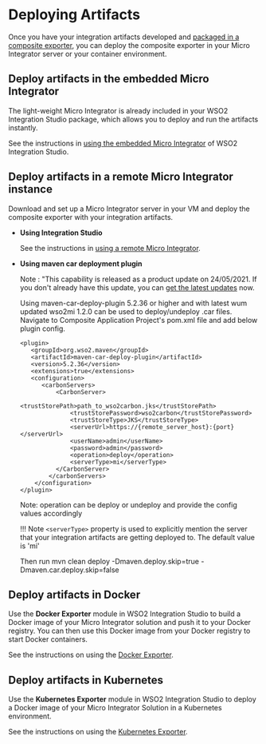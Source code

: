 # Deploying Artifacts

Once you have your integration artifacts developed and [packaged in a composite exporter](../packaging-artifacts), you can deploy the composite exporter in your Micro Integrator server or your container environment.

## Deploy artifacts in the embedded Micro Integrator

The light-weight Micro Integrator is already included in your WSO2 Integration Studio package, which allows you to deploy and run the artifacts instantly.

See the instructions in [using the embedded Micro Integrator](../using-embedded-micro-integrator) of WSO2 Integration Studio. 

## Deploy artifacts in a remote Micro Integrator instance

Download and set up a Micro Integrator server in your VM and deploy the composite exporter with your integration artifacts. 

-	**Using Integration Studio**

    See the instructions in [using a remote Micro Integrator](../using-remote-micro-integrator).

-	**Using maven car deployment plugin**

    Note : "This capability is released as a product update on 24/05/2021. If you don't already have this update, you can [get the latest updates](https://updates.docs.wso2.com/en/latest/updates/overview/#!) now.

    Using maven-car-deploy-plugin 5.2.36 or higher and with latest wum updated wso2mi 1.2.0 can be used to deploy/undeploy .car files. Navigate to Composite Application Project's pom.xml file and add below plugin config.
    
    ```
    <plugin>
       <groupId>org.wso2.maven</groupId>
       <artifactId>maven-car-deploy-plugin</artifactId>
       <version>5.2.36</version>
       <extensions>true</extensions>
       <configuration>
          <carbonServers>
              <CarbonServer>
                  <trustStorePath>path_to_wso2carbon.jks</trustStorePath>
                  <trustStorePassword>wso2carbon</trustStorePassword>
                  <trustStoreType>JKS</trustStoreType>
                  <serverUrl>https://{remote_server_host}:{port}</serverUrl>
                  <userName>admin</userName>
                  <password>admin</password>
                  <operation>deploy</operation>
                  <serverType>mi</serverType>
              </CarbonServer>
            </carbonServers>
        </configuration>
    </plugin>
    
    ```
    
    Note: operation can be deploy or undeploy and provide the config values accordingly
    
    !!! Note
        `<serverType>` property is used to explicitly mention the server that your integration artifacts are getting deployed to. The default value is 'mi'

    Then run mvn clean deploy -Dmaven.deploy.skip=true -Dmaven.car.deploy.skip=false

## Deploy artifacts in Docker

Use the <b>Docker Exporter</b> module in WSO2 Integration Studio to build a Docker image of your Micro Integrator solution and push it to your Docker registry. You can then use this Docker image from your Docker registry to start Docker containers.

See the instructions on using the [Docker Exporter](../create-docker-project).

## Deploy artifacts in Kubernetes

Use the <b>Kubernetes Exporter</b> module in WSO2 Integration Studio to deploy a Docker image of your Micro Integrator Solution in a Kubernetes environment. 

See the instructions on using the [Kubernetes Exporter](../create-kubernetes-project).
